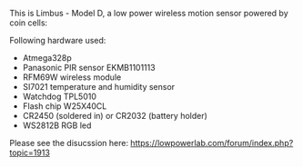 This is Limbus - Model D, a low power wireless motion sensor powered by coin cells:

Following hardware used:

- Atmega328p
- Panasonic PIR sensor EKMB1101113
- RFM69W wireless module
- SI7021 temperature and humidity sensor
- Watchdog TPL5010
- Flash chip W25X40CL
- CR2450 (soldered in) or CR2032 (battery holder)
- WS2812B RGB led

Please see the disucssion here:  https://lowpowerlab.com/forum/index.php?topic=1913

